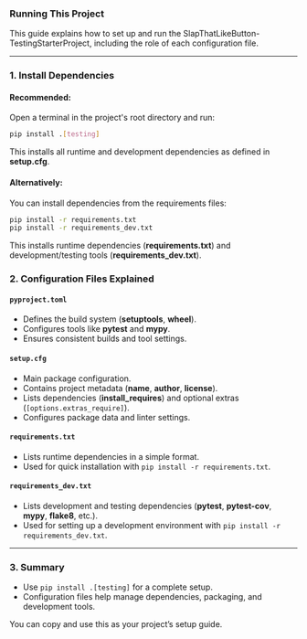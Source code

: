 ### Running This Project

This guide explains how to set up and run the SlapThatLikeButton-TestingStarterProject, including the role of each configuration file.

---

### **1. Install Dependencies**

#### Recommended:

Open a terminal in the project's root directory and run:

```bash
pip install .[testing]
```

This installs all runtime and development dependencies as defined in **setup.cfg**.

#### Alternatively:

You can install dependencies from the requirements files:

```bash
pip install -r requirements.txt
pip install -r requirements_dev.txt
```

This installs runtime dependencies (**requirements.txt**) and development/testing tools (**requirements_dev.txt**).

### **2. Configuration Files Explained**

#### `pyproject.toml`

- Defines the build system (**setuptools**, **wheel**).
- Configures tools like **pytest** and **mypy**.
- Ensures consistent builds and tool settings.

#### `setup.cfg`

- Main package configuration.
- Contains project metadata (**name**, **author**, **license**).
- Lists dependencies (**install_requires**) and optional extras (`[options.extras_require]`).
- Configures package data and linter settings.

#### `requirements.txt`

- Lists runtime dependencies in a simple format.
- Used for quick installation with `pip install -r requirements.txt`.

#### `requirements_dev.txt`

- Lists development and testing dependencies (**pytest**, **pytest-cov**, **mypy**, **flake8**, etc.).
- Used for setting up a development environment with `pip install -r requirements_dev.txt`.

---

### **3. Summary**

- Use `pip install .[testing]` for a complete setup.
- Configuration files help manage dependencies, packaging, and development tools.

You can copy and use this as your project’s setup guide.
